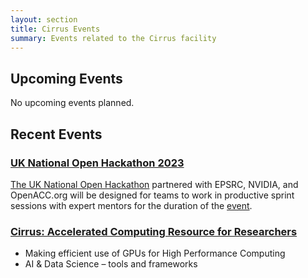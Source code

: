 ```yaml
---
layout: section
title: Cirrus Events
summary: Events related to the Cirrus facility
---
```



## Upcoming Events

No upcoming events planned.

## Recent Events

### [UK National Open Hackathon 2023](https://www.openhackathons.org/s/siteevent/a0C5e000005V6EDEA0/se000151)

[The UK National Open Hackathon](https://www.openhackathons.org/s/siteevent/a0C5e000005V6EDEA0/se000151) partnered with EPSRC, NVIDIA, and OpenACC.org will be designed for teams to work in productive sprint sessions with expert mentors for the duration of the [event](230306-uk-national-open-hackathon).

### [Cirrus: Accelerated Computing Resource for Researchers](211005-nvidia-accelerated-computing)
- Making efficient use of GPUs for High Performance Computing
- AI & Data Science – tools and frameworks
